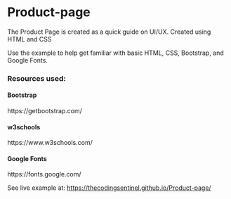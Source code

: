 # Product-page

The Product Page is created as a quick guide on UI/UX. Created using HTML and CSS

Use the example to help get familiar with basic HTML, CSS, Bootstrap, and Google Fonts.

<h3>Resources used:</h3>

<h4>Bootstrap</h4>
https://getbootstrap.com/

<h4>w3schools</h4>
https://www.w3schools.com/

<h4>Google Fonts</h4>
https://fonts.google.com/

See live example at:
https://thecodingsentinel.github.io/Product-page/
